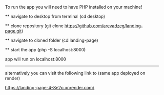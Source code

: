 To run the app you will need to have PHP installed on your machine!

** navigate to desktop from terminal (cd desktop)

** clone repository (git clone https://github.com/arevadzeg/landing-page.git)

** navigate to cloned folder (cd landing-page)

** start the app (php -S localhost:8000)

app will run on localhost:8000

*******************************

alternatively you can visit the following link to (same app deployed on render)

https://landing-page-4-8e2o.onrender.com/
